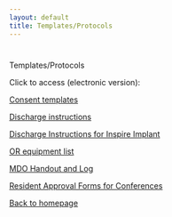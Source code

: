 ```yaml
---
layout: default
title: Templates/Protocols
---
```

# 
Templates/Protocols



Click to access (electronic version):



[Consent templates](https://1drv.ms/f/s!AgoNMr1jv4esgtB_XesPkzDNWmAYbw)



[Discharge instructions](https://1drv.ms/w/s!AgoNMr1jv4esgtB-EB_yGrmtyULstQ)



[Discharge Instructions for Inspire Implant](https://1drv.ms/b/s!AgoNMr1jv4esgbMvDI7FAwrYUtDQVg)



[OR equipment list](https://1drv.ms/p/s!AgoNMr1jv4esgsJGAXN7TbROeBe8jQ)



[MDO Handout and Log](https://1drv.ms/w/s!AgoNMr1jv4esgbon7kS9r1SFII1IPg)



[Resident Approval Forms for Conferences](https://1drv.ms/w/s!AgoNMr1jv4esgsJIEtgeKz9gNRBggA)



[Back to homepage](index.html)


